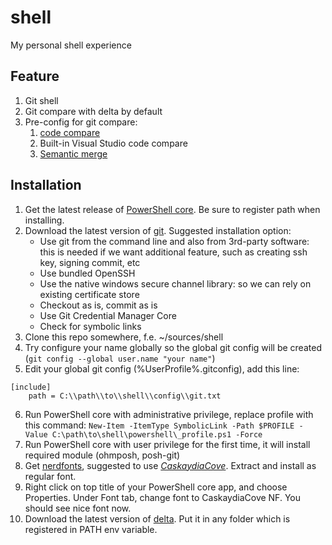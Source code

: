 # shell

My personal shell experience

## Feature

1. Git shell
2. Git compare with delta by default
3. Pre-config for git compare: 
   1. [code compare](https://www.devart.com/codecompare/visual-studio-integration.html)
   2. Built-in Visual Studio code compare
   3. [Semantic merge](https://semanticmerge.com/documentation/how-to-configure/semanticmerge-configuration-guide)

## Installation

1. Get the latest release of [PowerShell core](https://github.com/PowerShell/PowerShell/releases). Be sure to register path when installing.
2. Download the latest version of [git](https://git-scm.com/download). Suggested installation option:
   - Use git from the command line and also from 3rd-party software: this is needed if we want additional feature, such as creating ssh key, signing commit, etc
   - Use bundled OpenSSH
   - Use the native windows secure channel library: so we can rely on existing certificate store
   - Checkout as is, commit as is
   - Use Git Credential Manager Core
   - Check for symbolic links
4. Clone this repo somewhere, f.e. ~/sources/shell
5. Try configure your name globally so the global git config will be created (`git config --global user.name "your name"`)
6. Edit your global git config (%UserProfile%\.gitconfig), add this line:

```
[include]
    path = C:\\path\\to\\shell\\config\\git.txt
```

6. Run PowerShell core with administrative privilege, replace profile with this command: `New-Item -ItemType SymbolicLink -Path $PROFILE -Value C:\path\to\shell\powershell\_profile.ps1 -Force`
7. Run PowerShell core with user privilege for the first time, it will install required module (ohmposh, posh-git)
8. Get [nerdfonts](https://www.nerdfonts.com/), suggested to use [_CaskaydiaCove_](https://github.com/ryanoasis/nerd-fonts/releases/download/v2.1.0/CascadiaCode.zip). Extract and install as regular font.
9. Right click on top title of your PowerShell core app, and choose Properties. Under Font tab, change font to CaskaydiaCove NF. You should see nice font now.
10. Download the latest version of [delta](https://github.com/dandavison/delta/releases). Put it in any folder which is registered in PATH env variable. 

